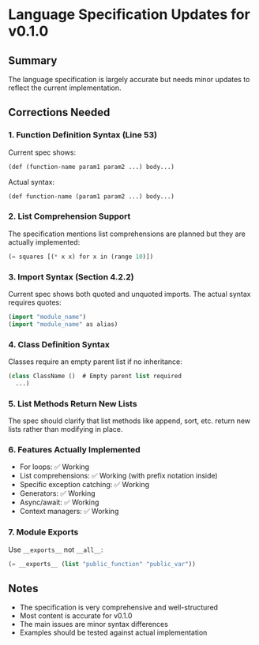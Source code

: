 # Language Specification Updates for v0.1.0

## Summary
The language specification is largely accurate but needs minor updates to reflect the current implementation.

## Corrections Needed

### 1. Function Definition Syntax (Line 53)
Current spec shows:
```lisp
(def (function-name param1 param2 ...) body...)
```

Actual syntax:
```lisp
(def function-name (param1 param2 ...) body...)
```

### 2. List Comprehension Support
The specification mentions list comprehensions are planned but they are actually implemented:
```lisp
(= squares [(* x x) for x in (range 10)])
```

### 3. Import Syntax (Section 4.2.2)
Current spec shows both quoted and unquoted imports. The actual syntax requires quotes:
```lisp
(import "module_name")
(import "module_name" as alias)
```

### 4. Class Definition Syntax
Classes require an empty parent list if no inheritance:
```lisp
(class ClassName ()  # Empty parent list required
  ...)
```

### 5. List Methods Return New Lists
The spec should clarify that list methods like append, sort, etc. return new lists rather than modifying in place.

### 6. Features Actually Implemented
- For loops: ✅ Working
- List comprehensions: ✅ Working (with prefix notation inside)
- Specific exception catching: ✅ Working
- Generators: ✅ Working
- Async/await: ✅ Working
- Context managers: ✅ Working

### 7. Module Exports
Use `__exports__` not `__all__`:
```lisp
(= __exports__ (list "public_function" "public_var"))
```

## Notes
- The specification is very comprehensive and well-structured
- Most content is accurate for v0.1.0
- The main issues are minor syntax differences
- Examples should be tested against actual implementation